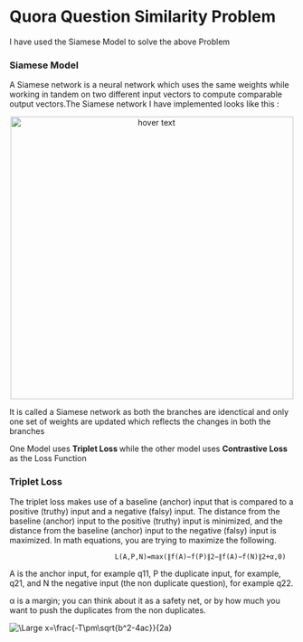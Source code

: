 # Quora Question Similarity Problem

I have used the Siamese Model to solve the above Problem

### Siamese Model
A Siamese network is a neural network which uses the same weights while working in tandem on two different input vectors to compute comparable output vectors.The Siamese network I have implemented looks like this :


<p align="center">
  <img src="https://zhangruochi.com/Question-duplicates/2020/08/23/siamese.png" width="500" height="500" title="hover text">


It is called a Siamese network as both the branches are idenctical and only one set of weights are updated which reflects the changes in both the branches 


One Model uses <b> Triplet Loss </b> while the other model uses <b> Contrastive Loss </b> as the Loss Function
### Triplet Loss

The triplet loss makes use of a baseline (anchor) input that is compared to a positive (truthy) input and a negative (falsy) input. The distance from the baseline (anchor) input to the positive (truthy) input is minimized, and the distance from the baseline (anchor) input to the negative (falsy) input is maximized. In math equations, you are trying to maximize the following.

                              L(A,P,N)=max(∥f(A)−f(P)∥2−∥f(A)−f(N)∥2+α,0)
A is the anchor input, for example q11, P the duplicate input, for example, q21, and N the negative input (the non duplicate question), for example q22.

α is a margin; you can think about it as a safety net, or by how much you want to push the duplicates from the non duplicates.


<img src="https://latex.codecogs.com/svg.latex?\Large&space;x=\frac{-T\pm\sqrt{b^2-4ac}}{2a}" title="\Large x=\frac{-T\pm\sqrt{b^2-4ac}}{2a}" />
